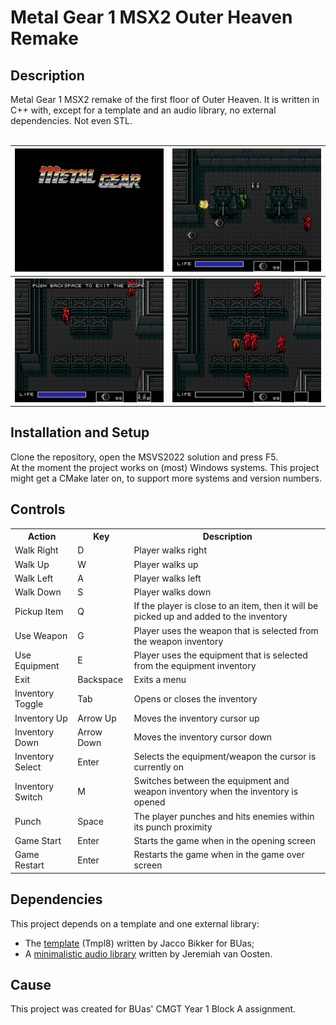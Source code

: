 <h1>Metal Gear 1 MSX2 Outer Heaven Remake</h1>
<h2>Description</h2>
Metal Gear 1 MSX2 remake of the first floor of Outer Heaven. It is written in C++ with, except for a template and an audio library, no external dependencies. Not even STL.
<br><br>
<table>
  <tr>
    <th><img src="examples/opening.png" alt="Opening screen"></th>
    <th><img src="examples/landmine.png" alt="Opening screen"></th>
  </tr>
  <tr>
    <th><img src="examples/scope.png" alt="Opening screen"></th>
    <th><img src="examples/gameover.png" alt="Opening screen"></th>
  </tr>
</table>
<h2>Installation and Setup</h2>
Clone the repository, open the MSVS2022 solution and press F5.<br>
At the moment the project works on (most) Windows systems. This project might get a CMake later on, to support more systems and version numbers.
<h2>Controls</h2>
<table>
  <tr>
    <th>Action</th>
    <th>Key</th>
    <th>Description</th>
  </tr>
  <tr>
    <td>Walk Right</td>
    <td>D</td>
    <td>Player walks right</td>
  </tr>
  <tr>
    <td>Walk Up</td>
    <td>W</td>
    <td>Player walks up</td>
  </tr>
  <tr>
    <td>Walk Left</td>
    <td>A</td>
    <td>Player walks left</td>
  </tr>
  <tr>
    <td>Walk Down</td>
    <td>S</td>
    <td>Player walks down</td>
  </tr>
  <tr>
    <td>Pickup Item</td>
    <td>Q</td>
    <td>If the player is close to an item, then it will be picked up and added to the inventory</td>
  </tr>
  <tr>
    <td>Use Weapon</td>
    <td>G</td>
    <td>Player uses the weapon that is selected from the weapon inventory</td>
  </tr>
  <tr>
    <td>Use Equipment</td>
    <td>E</td>
    <td>Player uses the equipment that is selected from the equipment inventory</td>
  </tr>
  <tr>
    <td>Exit</td>
    <td>Backspace</td>
    <td>Exits a menu</td>
  </tr>
  <tr>
    <td>Inventory Toggle</td>
    <td>Tab</td>
    <td>Opens or closes the inventory</td>
  </tr>
  <tr>
    <td>Inventory Up</td>
    <td>Arrow Up</td>
    <td>Moves the inventory cursor up</td>
  </tr>
  <tr>
    <td>Inventory Down</td>
    <td>Arrow Down</td>
    <td>Moves the inventory cursor down</td>
  </tr>
  <tr>
    <td>Inventory Select</td>
    <td>Enter</td>
    <td>Selects the equipment/weapon the cursor is currently on</td>
  </tr>
  <tr>
    <td>Inventory Switch</td>
    <td>M</td>
    <td>Switches between the equipment and weapon inventory when the inventory is opened</td>
  </tr>
  <tr>
    <td>Punch</td>
    <td>Space</td>
    <td>The player punches and hits enemies within its punch proximity</td>
  </tr>
  <tr>
    <td>Game Start</td>
    <td>Enter</td>
    <td>Starts the game when in the opening screen</td>
  </tr>
  <tr>
    <td>Game Restart</td>
    <td>Enter</td>
    <td>Restarts the game when in the game over screen</td>
  </tr>
</table>
<h2>Dependencies</h2>
This project depends on a template and one external library:
<ul>
  <li>The <a href="https://github.com/jbikker/tmpl8">template</a> (Tmpl8) written by Jacco Bikker for BUas;</li>
  <li>A <a href="https://github.com/jpvanoosten/Audio">minimalistic audio library</a> written by Jeremiah van Oosten.</li>
</ul>
<h2>Cause</h2>
This project was created for BUas' CMGT Year 1 Block A assignment.

